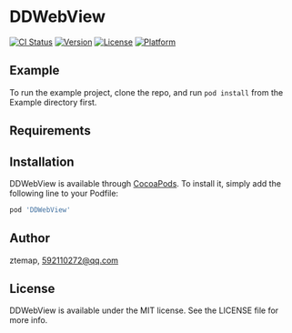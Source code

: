 # DDWebView

[![CI Status](https://img.shields.io/travis/ztemap/DDWebView.svg?style=flat)](https://travis-ci.org/ztemap/DDWebView)
[![Version](https://img.shields.io/cocoapods/v/DDWebView.svg?style=flat)](https://cocoapods.org/pods/DDWebView)
[![License](https://img.shields.io/cocoapods/l/DDWebView.svg?style=flat)](https://cocoapods.org/pods/DDWebView)
[![Platform](https://img.shields.io/cocoapods/p/DDWebView.svg?style=flat)](https://cocoapods.org/pods/DDWebView)

## Example

To run the example project, clone the repo, and run `pod install` from the Example directory first.

## Requirements

## Installation

DDWebView is available through [CocoaPods](https://cocoapods.org). To install
it, simply add the following line to your Podfile:

```ruby
pod 'DDWebView'
```

## Author

ztemap, 592110272@qq.com

## License

DDWebView is available under the MIT license. See the LICENSE file for more info.

